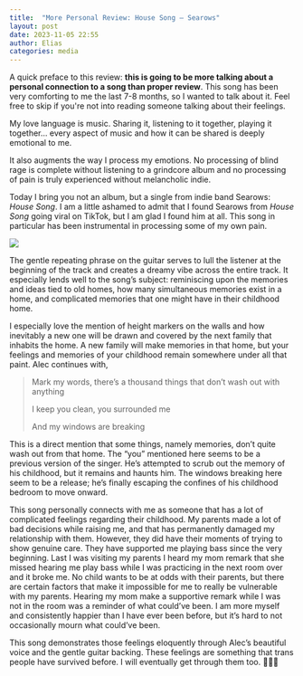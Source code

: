 ```yaml
---
title:  "More Personal Review: House Song — Searows"
layout: post
date: 2023-11-05 22:55
author: Elias
categories: media
---
```


A quick preface to this review: **this is going to be more talking about a personal connection to a song than proper review**. This song has been very comforting to me the last 7-8 months, so I wanted to talk about it. Feel free to skip if you're not into reading someone talking about their feelings.

My love language is music. Sharing it, listening to it together, playing it together… every aspect of music and how it can be shared is deeply emotional to me.

It also augments the way I process my emotions. No processing of blind rage is complete without listening to a grindcore album and no processing of pain is truly experienced without melancholic indie.

Today I bring you not an album, but a single from indie band Searows: *House Song*. I am a little ashamed to admit that I found Searows from *House Song* going viral on TikTok, but I am glad I found him at all. This song in particular has been instrumental in processing some of my own pain.

![](https://external-content.duckduckgo.com/iu/?u=https%3A%2F%2Fcdn2.albumoftheyear.org%2F750x%2Falbum%2F600846-house-song_1347.jpg&f=1&nofb=1&ipt=73ac584d98f8ceea36b12e6c78b0a0c78e6a6aef64c80613eb1b8f02e5eaab81&ipo=images)

<!--more-->

The gentle repeating phrase on the guitar serves to lull the listener at the beginning of the track and creates a dreamy vibe across the entire track. It especially lends well to the song’s subject: reminiscing upon the memories and ideas tied to old homes, how many simultaneous memories exist in a home, and complicated memories that one might have in their childhood home.

I especially love the mention of height markers on the walls and how inevitably a new one will be drawn and covered by the next family that inhabits the home. A new family will make memories in that home, but your feelings and memories of your childhood remain somewhere under all that paint. Alec continues with,

> Mark my words, there’s a thousand things that don’t wash out with anything
> 
> I keep you clean, you surrounded me
> 
> And my windows are breaking

This is a direct mention that some things, namely memories, don’t quite wash out from that home. The “you” mentioned here seems to be a previous version of the singer. He’s attempted to scrub out the memory of his childhood, but it remains and haunts him. The windows breaking here seem to be a release; he’s finally escaping the confines of his childhood bedroom to move onward.

This song personally connects with me as someone that has a lot of complicated feelings regarding their childhood. My parents made a lot of bad decisions while raising me, and that has permanently damaged my relationship with them. However, they did have their moments of trying to show genuine care. They have supported me playing bass since the very beginning. Last I was visiting my parents I heard my mom remark that she missed hearing me play bass while I was practicing in the next room over and it broke me. No child wants to be at odds with their parents, but there are certain factors that make it impossible for me to really be vulnerable with my parents. Hearing my mom make a supportive remark while I was not in the room was a reminder of what could’ve been. I am more myself and consistently happier than I have ever been before, but it’s hard to not occasionally mourn what could’ve been.

This song demonstrates those feelings eloquently through Alec’s beautiful voice and the gentle guitar backing. These feelings are something that trans people have survived before. I will eventually get through them too. 🏳️‍⚧️🩵
